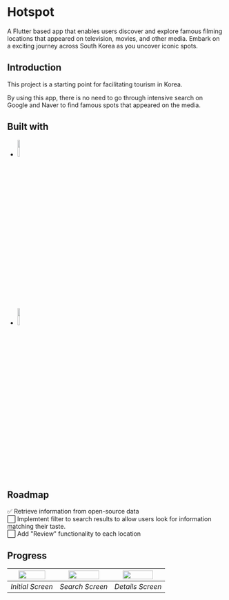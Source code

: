 # Hotspot

A Flutter based app that enables users discover and explore famous filming locations that appeared on television, movies, and other media. Embark on a exciting journey across South Korea as you uncover iconic spots. 

## Introduction

This project is a starting point for facilitating tourism in Korea. 

By using this app, there is no need to go through intensive search on Google and Naver to find famous spots that appeared on the media. 

## Built with

* <code><img width="10%" src="https://www.vectorlogo.zone/logos/flutterio/flutterio-ar21.svg"></code>  
* <code><img width="10%" src="https://www.vectorlogo.zone/logos/firebase/firebase-ar21.svg"></code>

## Roadmap

✅ Retrieve information from open-source data  
⬜ Implemtent filter to search results to allow users look for information matching their taste.  
⬜ Add "Review" functionality to each location 

## Progress

| <img src="https://github.com/jjpp43/hotspot/assets/61809797/aa149c33-64b4-4968-847d-7a0e037ddf4d" width=80%> |<img src="https://github.com/jjpp43/hotspot/assets/61809797/daebe659-a18a-4a70-8e0d-4dc7ef9f1adf" width=80%> |<img src="https://github.com/jjpp43/hotspot/assets/61809797/667c4955-a900-4220-b32e-0fdbafe4bd5b" width=80%> |
|:--:|:--:|:--:|
| *Initial Screen* | *Search Screen* | *Details Screen* |



